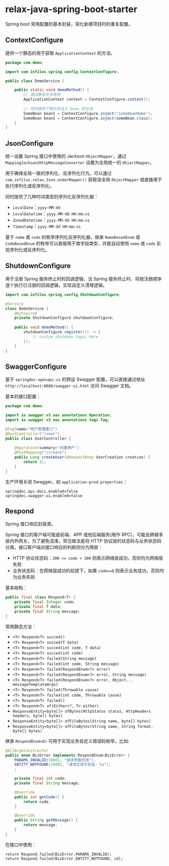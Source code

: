 # relax-java-spring-boot-starter

Spring boot 常用配置的基本封装，简化新建项目时的重复配置。

## ContextConfigure

提供一个静态的用于获取 `ApplicationContext` 的方法。

```java
package com.demo;

import com.infilos.spring.config.ContextConfigure;

public class DemoService {

    public static void demoMethod() {
        // 通过静态方法使用
        ApplicationContext context = ContextConfigure.context();
        
        // 同时提供了简化的注入 bean 的方法
        SomeBean bean1 = ContextConfigure.inject("someBeanName");
        SomeBean bean2 = ContextConfigure.inject(someBean.class);
    }
}
```

## JsonConfigure

统一设置 Spring 接口中使用的 Jackson `ObjectMapper`，通过 `MappingJackson2HttpMessageConverter` 设置为全局统一的 `ObjectMapper`。

用于确保全局一致的序列化、反序列化行为。可以通过 `com.infilos.relax.Json.underMapper()` 获取该全局 `ObjectMapper` 或直接用于执行序列化或反序列化。

同时提供了几种时间类型的序列化反序列化器：

- `LocalDate`：`yyyy-MM-dd`
- `LocalDatetime`：`yyyy-MM-dd HH:mm:ss`
- `ZonedDatetime`：`yyyy-MM-dd HH:mm:ss`
- `Timestamp`：`yyyy-MM-dd HH:mm:ss`

基于 `name` 或 `code` 的枚举序列化反序列化器，继承 `NameBasedEnum` 或 `CodeBasedEnum` 的枚举可以直接用于类字段类型，并能自动使用 `name` 或 `code` 实现序列化或反序列化。

## ShutdownConfigure

用于注册 Spring 服务终止时的回调逻辑，当 Spring 服务终止时，将按注册顺序逐个执行已注册的回调逻辑，实现自定义清理逻辑。

```java
import com.infilos.spring.config.ShutdownConfigure;

@Service
class DemoService {
    @Autowired
    private ShutdownConfigure shutdownConfigure;
    
    public void demoMethod() {
        shutdownConfigure.register(() -> {
            // custom shutdown logic here
        });
    }
}
```

## SwaggerConfigure

基于 `springdoc-openapi-ui` 的预设 Swagger 配置，可以直接通过地址 `http://localhost:8080/swagger-ui.html` 访问 Swagger 文档。

基本的接口配置：

```java
package com.demo;

import io.swagger.v3.oas.annotations.Operation;
import io.swagger.v3.oas.annotations.tags.Tag;

@Tag(name="用户管理接口")
@RestController("/user")
public class UserController {
    
    @Operation(summary="创建用户")
    @PostMapping("/create")
    public Long createUser(@RequestBody UserCreation creation) {
        return 1L;
    }
}
```

生产环境关闭 Swagger，如 `application-prod.properties`：

```properties
springdoc.api-docs.enabled=false
springdoc.swagger-ui.enabled=false
```

## Respond

Spring 接口响应封装类。

Spring 接口的客户端可能是前端、APP 或他后端服务(用作 RPC)，可能会跨越多层内外网关，为了避免混淆，常见做法是将 HTTP 协议层的状态码与业务状态码分离，接口客户端对接口响应的判断则分为两层：

- HTTP 协议状态码：`200 <= code < 300` 则表示网络层成功，否则均为网络层失败
- 业务状态码：在网络层成功的前提下，如果 `code==0` 则表示业务成功，否则均为业务失败

基本结构：

```java
public final class Respond<T> {
    private final Integer code;
    private final T data;
    private final String message;
}
```

常用静态方法：

- `<T> Respond<T> succed()`
- `<T> Respond<T> succed(T data)`
- `<T> Respond<T> succed(int code, T data)`
- `<T> Respond<T> succed(int code)`
- `<T> Respond<T> failed(String message)`
- `<T> Respond<T> failed(int code, String message)`
- `<T> Respond<T> failed(RespondEnum<?> error)`
- `<T> Respond<T> failed(RespondEnum<?> error, String message)`
- `<T> Respond<T> failed(RespondEnum<?> error, Object... messageTemplateArgs)`
- `<T> Respond<T> failed(Throwable cause)`
- `<T> Respond<T> failed(int code, Throwable cause)`
- `<T> Respond<T> failed()`
- `<T> Respond<T> of(Either<?, T> either)`
- `ResponseEntity<byte[]> ofBytes(HttpStatus status, HttpHeaders headers, byte[] bytes)`
- `ResponseEntity<byte[]> ofFileBytes(String name, byte[] bytes)`
- `ResponseEntity<byte[]> ofFileBytes(String name, String format, byte[] bytes)`

继承 `RespondEnum<E>` 可用于实现业务自定义错误码枚举，比如:

```java
@AllArgsConstructor
public enum BizError implements RespondEnum<BizError> {
    PARAMS_INVALID(10001, "请求参数无效"),
    ENTITY_NOTFOUND(10002, "请求实体不存在: %s"),
    ;

    private final int code;
    private final String message;

    @Override
    public int getCode() {
        return code;
    }

    @Override
    public String getMessage() {
        return message;
    }
}
```

在接口中使用：

```
return Respond.failed(BizError.PARAMS_INVALID);
return Respond.failed(BizError.ENTITY_NOTFOUND, id);
```
